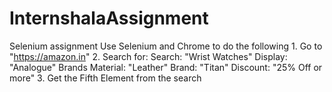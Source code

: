 # InternshalaAssignment
Selenium assignment Use Selenium and Chrome to do the following 1. Go to "https://amazon.in" 2. Search for: Search: "Wrist Watches" Display: "Analogue" Brands Material: "Leather" Brand: "Titan" Discount: "25% Off or more" 3. Get the Fifth Element from the search
